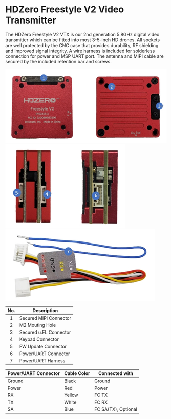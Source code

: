 # HDZero Freestyle V2 Video Transmitter

The HDZero Freestyle V2 VTX is our 2nd generation 5.8GHz digital video transmitter which can be fitted into most 3-5-inch HD drones. All sockets are well protected by the CNC case that provides durability, RF shielding and improved signal integrity. A wire harness is included for solderless connection for power and MSP UART port. The antenna and MIPI cable are secured by the included retention bar and screws.

<img src="https://raw.githubusercontent.com/hd-zero/hdzero-vtx-docs/main/img/HDZero_FreestyleV2_intro_1.png" style="width:100">

<img src="https://raw.githubusercontent.com/hd-zero/hdzero-vtx-docs/main/img/HDZero_FreestyleV2_intro_2.png" style="width:100">

<img src="https://raw.githubusercontent.com/hd-zero/hdzero-vtx-docs/main/img/HDZero_FreestyleV2_intro_3.png" style="width:100">

| No. | Description            |
| :-: | ---------------------- |
|  1  | Secured MIPI Connector |
|  2  | M2 Mouting Hole        |
|  3  | Secured u.FL Connector |
|  4  | Keypad Connector       |
|  5  | FW Update Connector    |
|  6  | Power/UART Connector   |
|  7  | Power/UART Harness     |

| Power/UART Connector | Cable Color | Connected with      |
| -------------------- | ----------- | ------------------- |
| Ground               | Black       | Ground              |
| Power                | Red         | Power               |
| RX                   | Yellow      | FC TX               |
| TX                   | White       | FC RX               |
| SA                   | Blue        | FC SA(TX), Optional |